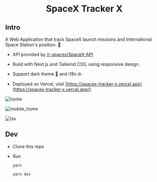 <h1 align="center">SpaceX Tracker X</h1>

## Intro

A Web Application that track SpaceX launch missions and International Space Station's position. 🚀

* API provided by [/r-spacex/SpaceX-API](https://github.com/r-spacex/SpaceX-API)

* Build with Next.js and Tailwind CSS, using responsive design.

* Support dark theme 🌙 and i18n 🌐.

* Deployed on Vercel, visit [https://spacex-tracker-x.vercel.app](https://spacex-tracker-x.vercel.app/).

![home](https://user-images.githubusercontent.com/20656708/169635690-24e41e2f-f99c-4d2c-8cef-fc3ffa3451a4.png)

![mobile_home](https://user-images.githubusercontent.com/20656708/169635691-1ba779dc-001f-4905-b1fd-66653aaafb75.png)

![iss](https://user-images.githubusercontent.com/20656708/169635694-ed58fad2-941c-43b3-a83d-6840ca4a352a.png)


## Dev

* Clone this repo

* Run
	```
	yarn

	yarn dev
	```
